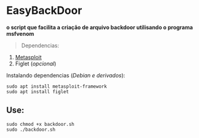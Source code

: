 # EasyBackDoor
**o script que facilita a criação de arquivo backdoor utilisando o programa msfvenom**

> Dependencias:
1. [Metasploit](https://www.metasploit.com/) 
2. Figlet (*opcional*)

Instalando dependencias (*Debian e derivados*):
```
sudo apt install metasploit-framework
sudo apt install figlet
```
## Use:
```
sudo chmod +x backdoor.sh
sudo ./backdoor.sh
```